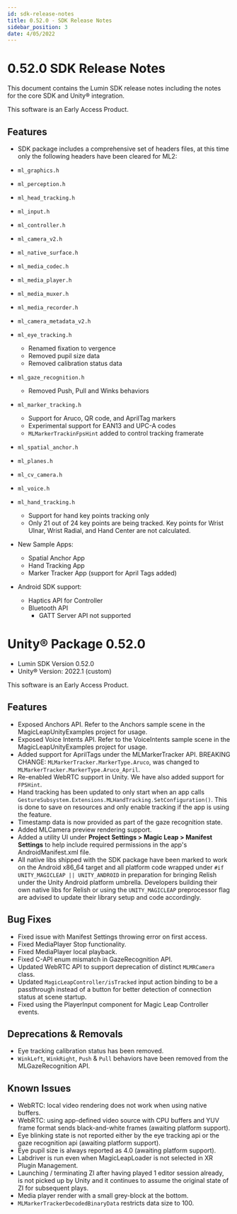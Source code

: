 ```yaml
---
id: sdk-release-notes
title: 0.52.0 - SDK Release Notes
sidebar_position: 3
date: 4/05/2022
---
```



# 0.52.0 SDK Release Notes

This document contains the Lumin SDK release notes including the notes for the core SDK and Unity® integration.

This software is an Early Access Product.

## **Features**

-   SDK package includes a comprehensive set of headers files, at this time only the following headers have been cleared for ML2:

-   `ml_graphics.h`
-   `ml_perception.h`
-   `ml_head_tracking.h`
-   `ml_input.h`
-   `ml_controller.h`
-   `ml_camera_v2.h`
-   `ml_native_surface.h`
-   `ml_media_codec.h`
-   `ml_media_player.h`
-   `ml_media_muxer.h`
-   `ml_media_recorder.h`
-   `ml_camera_metadata_v2.h`
-   `ml_eye_tracking.h`
    - Renamed fixation to vergence
    -   Removed pupil size data
    -   Removed calibration status data
-   `ml_gaze_recognition.h`
    -   Removed Push, Pull and Winks behaviors
-   `ml_marker_tracking.h`
    -   Support for Aruco, QR code, and AprilTag markers
    -   Experimental support for EAN13 and UPC-A codes
    -   `MLMarkerTrackinFpsHint` added to control tracking framerate
-   `ml_spatial_anchor.h`
-   `ml_planes.h`
-   `ml_cv_camera.h`
-   `ml_voice.h`
-   `ml_hand_tracking.h`
    -   Support for hand key points tracking only
    -   Only 21 out of 24 key points are being tracked. Key points for Wrist Ulnar, Wrist Radial, and Hand Center are not calculated.

-   New Sample Apps:
    -   Spatial Anchor App
    -   Hand Tracking App
    -   Marker Tracker App (support for April Tags added)

-   Android SDK support:
    -   Haptics API for Controller
    -   Bluetooth API
        -   GATT Server API not supported

# **Unity® Package 0.52.0**

-   Lumin SDK Version 0.52.0
-   Unity® Version: 2022.1 (custom)

This software is an Early Access Product.

## **Features**

-   Exposed Anchors API. Refer to the Anchors sample scene in the MagicLeapUnityExamples project for usage.
-   Exposed Voice Intents API. Refer to the VoiceIntents sample scene in the MagicLeapUnityExamples project for usage.
-   Added support for AprilTags under the MLMarkerTracker API. BREAKING CHANGE: `MLMarkerTracker.MarkerType.Aruco`, was changed to `MLMarkerTracker.MarkerType.Aruco_April`.
-   Re-enabled WebRTC support in Unity. We have also added support for `FPSHint`.
-   Hand tracking has been updated to only start when an app calls `GestureSubsystem.Extensions.MLHandTracking.SetConfiguration()`. This is done to save on resources and only enable tracking if the app is using the feature.
-   Timestamp data is now provided as part of the gaze recognition state.
-   Added MLCamera preview rendering support.
-   Added a utility UI under **Project Settings > Magic Leap > Manifest Settings** to help include required permissions in the app's AndroidManifest.xml file.
-   All native libs shipped with the SDK package have been marked to work on the Android x86_64 target and all platform code wrapped under `#if UNITY_MAGICLEAP || UNITY_ANDROID` in preparation for bringing Relish under the Unity Android platform umbrella. Developers building their own native libs for Relish or using the `UNITY_MAGICLEAP` preprocessor flag are advised to update their library setup and code accordingly.

## **Bug Fixes**

-   Fixed issue with Manifest Settings throwing error on first access.
-   Fixed MediaPlayer Stop functionality.
-   Fixed MediaPlayer local playback.
-   Fixed C-API enum mismatch in GazeRecognition API.
-   Updated WebRTC API to support deprecation of distinct `MLMRCamera` class.
-   Updated `MagicLeapController/isTracked` input action binding to be a passthrough instead of a button for better detection of connection status at scene startup.
-   Fixed using the PlayerInput component for Magic Leap Controller events.

## **Deprecations & Removals**

-   Eye tracking calibration status has been removed.
-   `WinkLeft`, `WinkRight`, `Push` & `Pull` behaviors have been removed from the MLGazeRecognition API.

## **Known Issues**

-   WebRTC: local video rendering does not work when using native buffers.
-   WebRTC: using app-defined video source with CPU buffers and YUV frame format sends black-and-white frames (awaiting platform support).
-   Eye blinking state is not reported either by the eye tracking api or the gaze recognition api (awaiting platform support).
-   Eye pupil size is always reported as 4.0 (awaiting platform support).
-   Labdriver is run even when MagicLeapLoader is not selected in XR Plugin Management.
-   Launching / terminating ZI after having played 1 editor session already, is not picked up by Unity and it continues to assume the original state of ZI for subsequent plays.
-   Media player render with a small grey-block at the bottom.
-   `MLMarkerTrackerDecodedBinaryData` restricts data size to 100.

